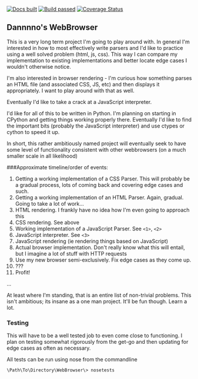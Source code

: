 [![Docs built](https://readthedocs.org/projects/webbrowser/badge/?version=latest)](http://webbrowser.readthedocs.org/en/latest/)
[![Build passed](https://travis-ci.org/Dannnno/WebBrowser.svg?branch=master)](https://travis-ci.org/Dannnno/WebBrowser)
[![Coverage Status](https://coveralls.io/repos/Dannnno/WebBrowser/badge.png)](https://coveralls.io/r/Dannnno/WebBrowser)
## Dannnno's WebBrowser

This is a very long term project I'm going to play around with.  In general I'm interested in how to most effectively
write parsers and I'd like to practice using a well solved problem (html, js, css).  This way I can compare my
implementation to existing implementations and better locate edge cases I wouldn't otherwise notice.

I'm also interested in browser rendering - I'm curious how something parses an HTML file (and associated CSS, JS, etc)
and then displays it appropriately.  I want to play around with that as well.

Eventually I'd like to take a crack at a JavaScript interpreter.

I'd like for all of this to be written in Python.  I'm planning on starting in CPython and getting things working properly 
there.  Eventually I'd like to find the important bits (probably the JavaScript interpreter) and use ctypes or
cython to speed it up.  

In short, this rather ambitiously named project will eventually seek to have some level of functionality consistent with
other webbrowsers (on a much smaller scale in all likelihood)


###Approximate timeline/order of events:
  1. Getting a working implementation of a CSS Parser.  This will probably be a gradual process, lots of coming back and 
covering edge cases and such.
  2. Getting a working implementation of an HTML Parser.  Again, gradual.  Going to take a lot of work... <understatement
of the year>
  3. HTML rendering.  I frankly have no idea how I'm even going to approach this
  4. CSS rendering.  See above
  5. Working implementation of a JavaScript Parser.  See `<1>`, `<2>`
  6. JavaScript interpreter.  See `<3>`
  7. JavaScript rendering (ie rendering things based on JavaScript)
  8. Actual browser implementation.  Don't really know what this will entail, but I imagine a lot of stuff with HTTP 
requests
  9. Use my new browser semi-exclusively.  Fix edge cases as they come up.
  10. ???
  11. Profit!


...

At least where I'm standing, that is an entire list of non-trivial problems.  This isn't ambitious; its insane as
a one man project.  It'll be fun though. Learn a lot.


### Testing

This will have to be a well tested job to even come close to functioning.  I plan on testing somewhat rigorously from the
get-go and then updating for edge cases as often as necessary.

All tests can be run using nose from the commandline

    \Path\To\Directory\WebBrowser\> nosetests
    
    
